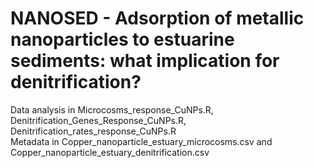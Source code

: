 # NANOSED - Adsorption of metallic nanoparticles to estuarine sediments: what implication for denitrification?
Data analysis in Microcosms_response_CuNPs.R, Denitrification_Genes_Response_CuNPs.R, Denitrification_rates_response_CuNPs.R <br>
Metadata in Copper_nanoparticle_estuary_microcosms.csv and Copper_nanoparticle_estuary_denitrification.csv 
